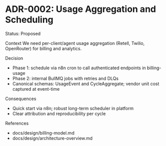 # ADR-0002: Usage Aggregation and Scheduling

Status: Proposed

Context
We need per-client/agent usage aggregation (Retell, Twilio, OpenRouter) for billing and analytics.

Decision
- Phase 1: schedule via n8n cron to call authenticated endpoints in billing-usage
- Phase 2: internal BullMQ jobs with retries and DLQs
- Canonical schemas: UsageEvent and CycleAggregate; vendor unit cost captured at event-time

Consequences
- Quick start via n8n; robust long-term scheduler in platform
- Clear attribution and reproducibility per cycle

References
- docs/design/billing-model.md
- docs/design/architecture-overview.md